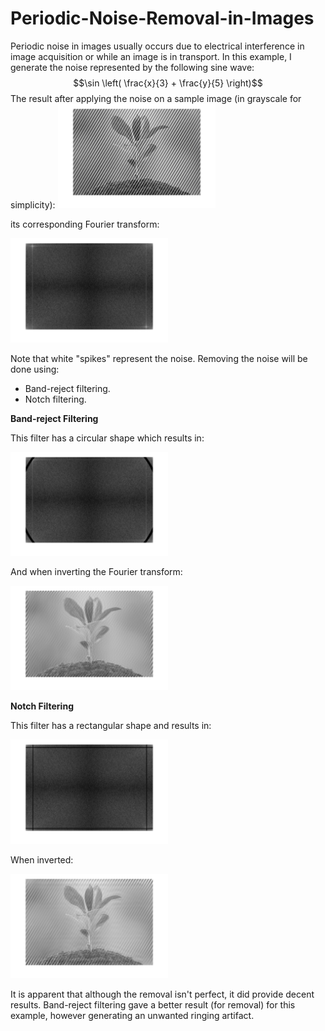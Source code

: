 # Periodic-Noise-Removal-in-Images
Periodic noise in images usually occurs due to electrical interference in image acquisition or while an image is in transport. In this example, I generate the noise represented by the following sine wave:
$$\sin \left( \frac{x}{3} + \frac{y}{5} \right)$$
The result after applying the noise on a sample image (in grayscale for simplicity):
<img style= "display: inline; text-align:center" src="https://github.com/FaisalAAlhaidar/Periodic-Noise-Removal-in-Images/blob/main/OutputImages/ImageWithNoise.png?raw=true" width=50% height=50%>

its corresponding Fourier transform:


<img style= "display: inline; text-align:center" src="https://github.com/FaisalAAlhaidar/Periodic-Noise-Removal-in-Images/blob/main/OutputImages/ImageWithNoiseFFT.png?raw=true" width=50% height=50%>


Note that white "spikes" represent the noise. Removing the noise will be done using:
* Band-reject filtering.
* Notch filtering.

**Band-reject Filtering**

This filter has a circular shape which results in:

<img style= "display: inline; text-align:center" src="https://github.com/FaisalAAlhaidar/Periodic-Noise-Removal-in-Images/blob/main/OutputImages/BandRejectFilteredFFT.png?raw=true" width=50% height=50%>

And when inverting the Fourier transform:

<img style= "display: inline; text-align:center" src="https://github.com/FaisalAAlhaidar/Periodic-Noise-Removal-in-Images/blob/main/OutputImages/InvertedBandRejectFilteredFFT.png?raw=true" width=50% height=50%>

**Notch Filtering**

This filter has a rectangular shape and results in:

<img style= "display: inline; text-align:center" src="https://github.com/FaisalAAlhaidar/Periodic-Noise-Removal-in-Images/blob/main/OutputImages/NotchFilteredFFT.png?raw=true" width=50% height=50%>

When inverted:

<img style= "display: inline; text-align:center" src="https://github.com/FaisalAAlhaidar/Periodic-Noise-Removal-in-Images/blob/main/OutputImages/InvertedNotchFilteredFFT.png?raw=true" width=50% height=50%>

It is apparent that although the removal isn't perfect, it did provide decent results. Band-reject filtering gave a better result (for removal) for this example, however generating an unwanted ringing artifact.

